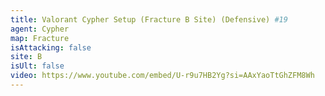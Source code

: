 ```yaml
---
title: Valorant Cypher Setup (Fracture B Site) (Defensive) #19
agent: Cypher
map: Fracture
isAttacking: false
site: B
isUlt: false
video: https://www.youtube.com/embed/U-r9u7HB2Yg?si=AAxYaoTtGhZFM8Wh
---
```

